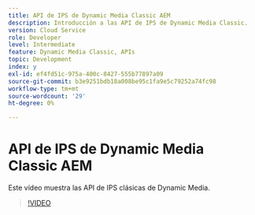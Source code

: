 ```yaml
---
title: API de IPS de Dynamic Media Classic AEM
description: Introducción a las API de IPS de Dynamic Media Classic.
version: Cloud Service
role: Developer
level: Intermediate
feature: Dynamic Media Classic, APIs
topic: Development
index: y
exl-id: ef4fd51c-975a-400c-8427-555b77897a09
source-git-commit: b3e9251bdb18a008be95c1fa9e5c79252a74fc98
workflow-type: tm+mt
source-wordcount: '29'
ht-degree: 0%

---
```


# API de IPS de Dynamic Media Classic AEM

Este vídeo muestra las API de IPS clásicas de Dynamic Media.

>[!VIDEO](https://video.tv.adobe.com/v/335453?quality=12&learn=on)
